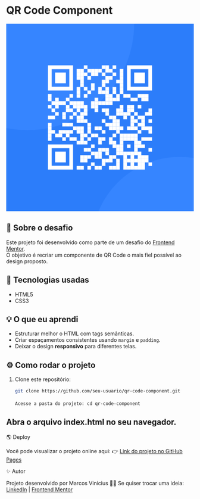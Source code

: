 # QR Code Component

![Preview do projeto](./images/image-qr-code.png)

## 📌 Sobre o desafio
Este projeto foi desenvolvido como parte de um desafio do [Frontend Mentor](https://www.frontendmentor.io).  
O objetivo é recriar um componente de QR Code o mais fiel possível ao design proposto.

## 🚀 Tecnologias usadas
- HTML5  
- CSS3  

## 💡 O que eu aprendi
- Estruturar melhor o HTML com tags semânticas. 
- Criar espaçamentos consistentes usando `margin` e `padding`.  
- Deixar o design **responsivo** para diferentes telas.  

## ⚙️ Como rodar o projeto
1. Clone este repositório:
   ```bash
   git clone https://github.com/seu-usuario/qr-code-component.git

   Acesse a pasta do projeto: cd qr-code-component

## Abra o arquivo index.html no seu navegador.

🌎 Deploy

Você pode visualizar o projeto online aqui:
👉 [Link do projeto no GitHub Pages](https://vinioliveira-developer.github.io/QR-Code/)

✨ Autor

Projeto desenvolvido por Marcos Vinicius 🙋‍♂️
Se quiser trocar uma ideia: [LinkedIn](https://www.linkedin.com/in/mvinicius-developer/)
 | [Frontend Mentor](https://www.frontendmentor.io/profile/vinioliveira-developer)

